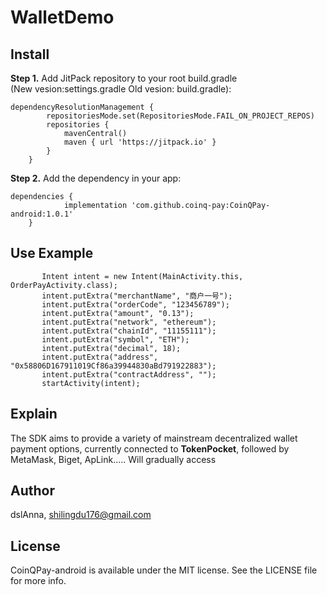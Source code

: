 # WalletDemo

## Install

**Step 1.** Add JitPack repository to your root build.gradle  
(New vesion:settings.gradle Old vesion: build.gradle):
```
dependencyResolutionManagement {
		repositoriesMode.set(RepositoriesMode.FAIL_ON_PROJECT_REPOS)
		repositories {
			mavenCentral()
			maven { url 'https://jitpack.io' }
		}
	}
```
**Step 2.** Add the dependency in your app:
```
dependencies {
	        implementation 'com.github.coinq-pay:CoinQPay-android:1.0.1'
	}
```
## Use Example
```
       Intent intent = new Intent(MainActivity.this, OrderPayActivity.class);
       intent.putExtra("merchantName", "商户一号");
       intent.putExtra("orderCode", "123456789");
       intent.putExtra("amount", "0.13"); 
       intent.putExtra("network", "ethereum");
       intent.putExtra("chainId", "11155111");    
       intent.putExtra("symbol", "ETH");
       intent.putExtra("decimal", 18);
       intent.putExtra("address", "0x58806D167911019Cf86a39944830aBd791922883");
       intent.putExtra("contractAddress", "");  
       startActivity(intent);     
```

## Explain
The SDK aims to provide a variety of mainstream decentralized wallet payment options, currently connected to **TokenPocket**, followed by MetaMask, Biget, ApLink..... Will gradually access

## Author

dslAnna, shilingdu176@gmail.com

## License

CoinQPay-android is available under the MIT license. See the LICENSE file for more info.